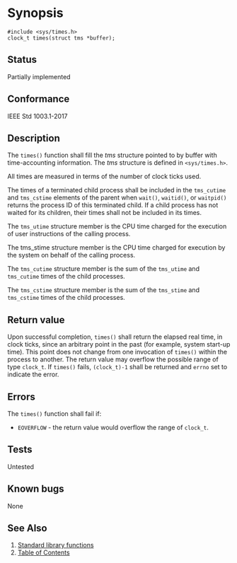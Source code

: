 # Synopsis 

`#include <sys/times.h>`</br>
`clock_t times(struct tms *buffer);`</br>


## Status

Partially implemented

## Conformance

IEEE Std 1003.1-2017

## Description



The `times()` function shall fill the _tms_ structure pointed to by buffer with time-accounting information. The _tms_ structure is defined in `<sys/times.h>`.

All times are measured in terms of the number of clock ticks used.

The times of a terminated child process shall be included in the `tms_cutime` and `tms_cstime` elements of the parent when `wait()`, `waitid()`, or `waitpid()` returns the process ID of this terminated child. If a child process has not waited for its children, their times shall not be included in its times.

The `tms_utime` structure member is the CPU time charged for the execution of user instructions of the calling process.

The tms_stime structure member is the CPU time charged for execution by the system on behalf of the calling process.

The `tms_cutime` structure member is the sum of the `tms_utime` and `tms_cutime` times of the child processes.

The `tms_cstime` structure member is the sum of the `tms_stime` and `tms_cstime` times of the child processes.



## Return value



Upon successful completion, `times()` shall return the elapsed real time, in clock ticks, since an arbitrary point in the past (for example, system start-up time). This point does not change from one invocation of `times()` within the process to another. The return value may overflow the possible range of type `clock_t`. If `times()` fails, `(clock_t)-1` shall be returned and `errno` set to indicate the error.



## Errors



The `times()` function shall fail if:

* `EOVERFLOW` - the return value would overflow the range of `clock_t`.</br>



## Tests

Untested

## Known bugs

None

## See Also 

1. [Standard library functions](../README.md)
2. [Table of Contents](../../../README.md)
